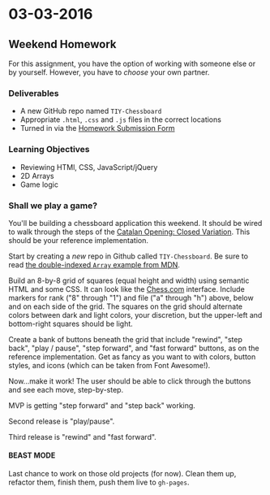 # 03-03-2016

## Weekend Homework

For this assignment, you have the option of working with someone else or by yourself. However, you have to *choose* your own partner.

### Deliverables

* A new GitHub repo named `TIY-Chessboard`
* Appropriate `.html`, `.css` and `.js` files in the correct locations
* Turned in via the [Homework Submission Form](https://docs.google.com/forms/d/1kgFQrS4ZIh-h82ruErBGX9lTF3PIomq01kTvT2DZr2A/viewform?usp=send_form)

### Learning Objectives

* Reviewing HTMl, CSS, JavaScript/jQuery
* 2D Arrays
* Game logic

### Shall we play a game?

You'll be building a chessboard application this weekend. It should be wired to walk through the steps of the [Catalan Opening: Closed Variation](https://www.chess.com/opening/eco/E06_Catalan_Opening_Closed_Variation). This should be your reference implementation.

Start by creating a _new_ repo in Github called `TIY-Chessboard`. Be sure to read [the double-indexed `Array` example from MDN](https://developer.mozilla.org/en-US/docs/Web/JavaScript/Reference/Global_Objects/Array#Creating_a_two-dimensional_array).

Build an 8-by-8 grid of squares (equal height and width) using semantic HTML and some CSS. It can look like the [Chess.com](http://www.chess.com) interface. Include markers for rank ("8" through "1") and file ("a" through "h") above, below and on each side of the grid. The squares on the grid should alternate colors between dark and light colors, your discretion, but the upper-left and bottom-right squares should be light.

Create a bank of buttons beneath the grid that include "rewind", "step back", "play / pause", "step forward", and "fast forward" buttons, as on the reference implementation. Get as fancy as you want to with colors, button styles, and icons (which can be taken from Font Awesome!).

Now...make it work! The user should be able to click through the buttons and see each move, step-by-step.

MVP is getting "step forward" and "step back" working.

Second release is "play/pause".

Third release is "rewind" and "fast forward".

#### BEAST MODE

Last chance to work on those old projects (for now). Clean them up, refactor them, finish them, push them live to `gh-pages`.
